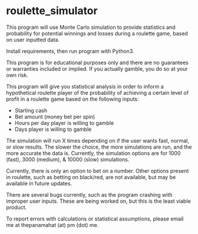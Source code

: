 # roulette_simulator
This program will use Monte Carlo simulation to provide statistics and probability for potential winnings and losses during a roulette game, based on user inputted data. 

Install requirements, then run program with Python3.

This program is for educational purposes only and there are no guarantees or warranties included or implied. If you actually gamble, you do so at your own risk. 

This program will give you statistical analysis in order to inform a hypothetical roulette player of the probability of achieving a certain level of profit in a roulette game based on the following inputs:
- Starting cash 
- Bet amount (money bet per spin)
- Hours per day player is willing to gamble
- Days player is willing to gamble

The simulation will run X times depending on if the user wants fast, normal, or slow results. The slower the choice, the more simulations are run, and the more accurate the data is. Currently, the simulation options are for 1000 (fast), 3000 (medium), & 10000 (slow) simulations.

Currently, there is only an option to bet on a number. Other options present in roulette, such as betting on black/red, are not available, but may be available in future updates.

There are several bugs currently, such as the program crashing with improper user inputs. These are being worked on, but this is the least viable product. 

To report errors with calculations or statistical assumptions, please email me at thepanamahat (at) pm (dot) me.

